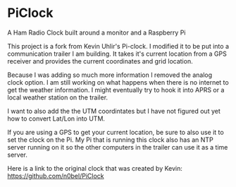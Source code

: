# PiClock
A Ham Radio Clock built around a monitor and a Raspberry Pi

This project is a fork from Kevin Uhlir's Pi-clock.  I modified it to be put into a communication trailer I am building.  It takes it's current location from a GPS receiver and provides the current coordinates and grid location.

Because I was adding so much more information I removed the analog clock option.  I am still working on what happens when there is no internet to get the weather information.  I might eventually try to hook it into APRS or a local weather station on the trailer.

I want to also add the the UTM coordintates but I have not figured out yet how to convert Lat/Lon into UTM.

If you are using a GPS to get your current location, be sure to also use it to set the clock on the Pi.  My Pi that is running this clock also has an NTP server running on it so the other computers in the trailer can use it as a time server.

Here is a link to the original clock that was created by Kevin: https://github.com/n0bel/PiClock

